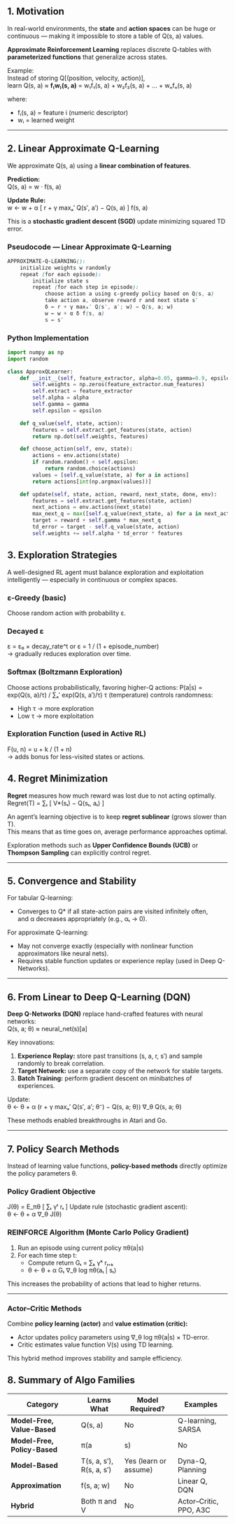 ## 1. Motivation

In real-world environments, the **state** and **action spaces** can be huge or continuous — making it impossible to store a table of Q(s, a) values.

**Approximate Reinforcement Learning** replaces discrete Q-tables with **parameterized functions** that generalize across states.

Example:  
Instead of storing Q[(position, velocity, action)],  
learn Q(s, a) ≈ **f₍w₎(s, a)** = w₁f₁(s, a) + w₂f₂(s, a) + … + wₙfₙ(s, a)

where:

- fᵢ(s, a) = feature i (numeric descriptor)
- wᵢ = learned weight
---

## 2. Linear Approximate Q-Learning

We approximate Q(s, a) using a **linear combination of features**.

**Prediction:**  
Q(s, a) = w · f(s, a)

**Update Rule:**  
w ← w + α [ r + γ maxₐ′ Q(s′, a′) − Q(s, a) ] f(s, a)

This is a **stochastic gradient descent (SGD)** update minimizing squared TD error.

### Pseudocode — Linear Approximate Q-Learning
```scss
APPROXIMATE-Q-LEARNING():
    initialize weights w randomly
    repeat (for each episode):
        initialize state s
        repeat (for each step in episode):
            choose action a using ε-greedy policy based on Q(s, a)
            take action a, observe reward r and next state s′
            δ ← r + γ maxₐ′ Q(s′, a′; w) − Q(s, a; w)
            w ← w + α δ f(s, a)
            s ← s′

```

### Python Implementation
```python
import numpy as np
import random

class ApproxQLearner:
    def __init__(self, feature_extractor, alpha=0.05, gamma=0.9, epsilon=0.1):
        self.weights = np.zeros(feature_extractor.num_features)
        self.extract = feature_extractor
        self.alpha = alpha
        self.gamma = gamma
        self.epsilon = epsilon

    def q_value(self, state, action):
        features = self.extract.get_features(state, action)
        return np.dot(self.weights, features)

    def choose_action(self, env, state):
        actions = env.actions(state)
        if random.random() < self.epsilon:
            return random.choice(actions)
        values = [self.q_value(state, a) for a in actions]
        return actions[int(np.argmax(values))]

    def update(self, state, action, reward, next_state, done, env):
        features = self.extract.get_features(state, action)
        next_actions = env.actions(next_state)
        max_next_q = max([self.q_value(next_state, a) for a in next_actions]) if not done else 0
        target = reward + self.gamma * max_next_q
        td_error = target - self.q_value(state, action)
        self.weights += self.alpha * td_error * features

```

## 3. Exploration Strategies
A well-designed RL agent must balance exploration and exploitation intelligently — especially in continuous or complex spaces.
### ε-Greedy (basic)
Choose random action with probability ε.
### Decayed ε
ε = ε₀ × decay_rate^t or ε = 1 / (1 + episode_number)  
→ gradually reduces exploration over time.
### Softmax (Boltzmann Exploration)
Choose actions probabilistically, favoring higher-Q actions:
P(a|s) = exp(Q(s, a)/τ) / ∑ₐ′ exp(Q(s, a′)/τ)
τ (temperature) controls randomness:
- High τ → more exploration
- Low τ → more exploitation

### Exploration Function (used in Active RL)
F(u, n) = u + k / (1 + n)  
→ adds bonus for less-visited states or actions.

## 4. Regret Minimization

**Regret** measures how much reward was lost due to not acting optimally.
Regret(T) = ∑ₜ [ V*(sₜ) − Q(sₜ, aₜ) ]

An agent’s learning objective is to keep **regret sublinear** (grows slower than T).  
This means that as time goes on, average performance approaches optimal.

Exploration methods such as **Upper Confidence Bounds (UCB)** or **Thompson Sampling** can explicitly control regret.

---

## 5. Convergence and Stability

For tabular Q-learning:
- Converges to Q* if all state-action pairs are visited infinitely often,  
    and α decreases appropriately (e.g., αₜ → 0).

For approximate Q-learning:
- May not converge exactly (especially with nonlinear function approximators like neural nets).
- Requires stable function updates or experience replay (used in Deep Q-Networks).

---

## 6. From Linear to Deep Q-Learning (DQN)

**Deep Q-Networks (DQN)** replace hand-crafted features with neural networks:  
Q(s, a; θ) ≈ neural_net(s)[a]

Key innovations:
1. **Experience Replay:** store past transitions (s, a, r, s′) and sample randomly to break correlation.
2. **Target Network:** use a separate copy of the network for stable targets.
3. **Batch Training:** perform gradient descent on minibatches of experiences.

Update:  
θ ← θ + α (r + γ maxₐ′ Q(s′, a′; θ⁻) − Q(s, a; θ)) ∇_θ Q(s, a; θ)

These methods enabled breakthroughs in Atari and Go.

---

## 7. Policy Search Methods

Instead of learning value functions, **policy-based methods** directly optimize the policy parameters θ.
### Policy Gradient Objective
J(θ) = E_πθ [ ∑ₜ γᵗ rₜ ]
Update rule (stochastic gradient ascent):  
θ ← θ + α ∇_θ J(θ)

### REINFORCE Algorithm (Monte Carlo Policy Gradient)
1. Run an episode using current policy πθ(a|s)
2. For each time step t:
    - Compute return Gₜ = ∑ₖ γᵏ rₜ₊ₖ
    - θ ← θ + α Gₜ ∇_θ log πθ(aₜ | sₜ)

This increases the probability of actions that lead to higher returns.

---

### Actor–Critic Methods

Combine **policy learning (actor)** and **value estimation (critic):**
- Actor updates policy parameters using ∇_θ log πθ(a|s) × TD-error.
- Critic estimates value function V(s) using TD learning.

This hybrid method improves stability and sample efficiency.

## 8. Summary of Algo Families
|Category|Learns What|Model Required?|Examples|
|---|---|---|---|
|**Model-Free, Value-Based**|Q(s, a)|No|Q-learning, SARSA|
|**Model-Free, Policy-Based**|π(a|s)|No|
|**Model-Based**|T(s, a, s′), R(s, a, s′)|Yes (learn or assume)|Dyna-Q, Planning|
|**Approximation**|f(s, a; w)|No|Linear Q, DQN|
|**Hybrid**|Both π and V|No|Actor–Critic, PPO, A3C|
